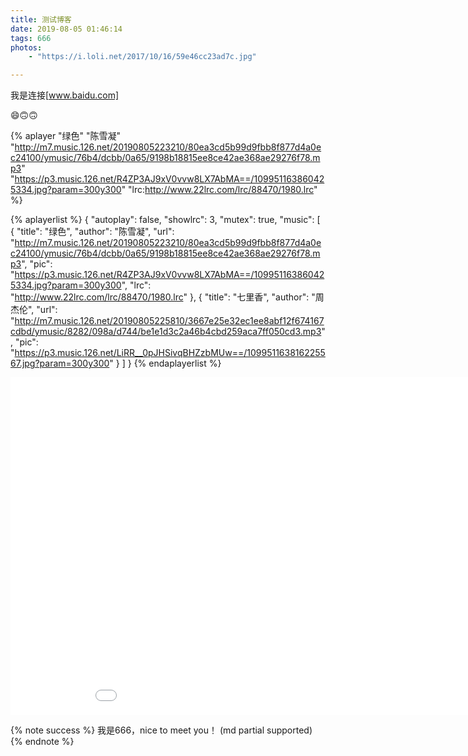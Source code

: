 ```yaml
---
title: 测试博客
date: 2019-08-05 01:46:14
tags: 666
photos:
	- "https://i.loli.net/2017/10/16/59e46cc23ad7c.jpg"

---
```


我是连接[www.baidu.com]

😄🙃🙃

{% aplayer "绿色" "陈雪凝" "http://m7.music.126.net/20190805223210/80ea3cd5b99d9fbb8f877d4a0ec24100/ymusic/76b4/dcbb/0a65/9198b18815ee8ce42ae368ae29276f78.mp3" "https://p3.music.126.net/R4ZP3AJ9xV0vvw8LX7AbMA==/109951163860425334.jpg?param=300y300" "lrc:http://www.22lrc.com/lrc/88470/1980.lrc" %}

{% aplayerlist %}
{
    "autoplay": false,
    "showlrc": 3,
    "mutex": true,
    "music": [
        {
            "title": "绿色",
            "author": "陈雪凝",
            "url": "http://m7.music.126.net/20190805223210/80ea3cd5b99d9fbb8f877d4a0ec24100/ymusic/76b4/dcbb/0a65/9198b18815ee8ce42ae368ae29276f78.mp3",
            "pic": "https://p3.music.126.net/R4ZP3AJ9xV0vvw8LX7AbMA==/109951163860425334.jpg?param=300y300",
            "lrc": "http://www.22lrc.com/lrc/88470/1980.lrc"
        },
        {
            "title": "七里香",
            "author": "周杰伦",
            "url": "http://m7.music.126.net/20190805225810/3667e25e32ec1ee8abf12f674167cdbd/ymusic/8282/098a/d744/be1e1d3c2a46b4cbd259aca7ff050cd3.mp3",
            "pic": "https://p3.music.126.net/LiRR__0pJHSivqBHZzbMUw==/109951163816225567.jpg?param=300y300"
        }
    ]
}
{% endaplayerlist %}

<iframe src="//player.bilibili.com/player.html?aid=62330385&cid=108333223&page=1" scrolling="no" border="0" frameborder="no" framespacing="0" allowfullscreen="true" width="960" height="540"> </iframe>

{% note success %} 我是666，nice to meet you！ (md partial supported) {% endnote %}



